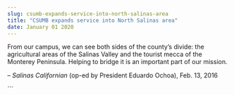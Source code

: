 ```yaml
---
slug: csumb-expands-service-into-north-salinas-area
title: "CSUMB expands service into North Salinas area"
date: January 01 2020
---
```


 
<p>
  From our campus, we can see both sides of the county’s divide: the
  agricultural areas of the Salinas Valley and the tourist mecca of the Monterey
  Peninsula. Helping to bridge it is an important part of our mission.
</p>
<p>
  – <em>Salinas Californian</em> &#40;op&#45;ed by President Eduardo Ochoa&#41;,
  Feb. 13, 2016
</p>
```
